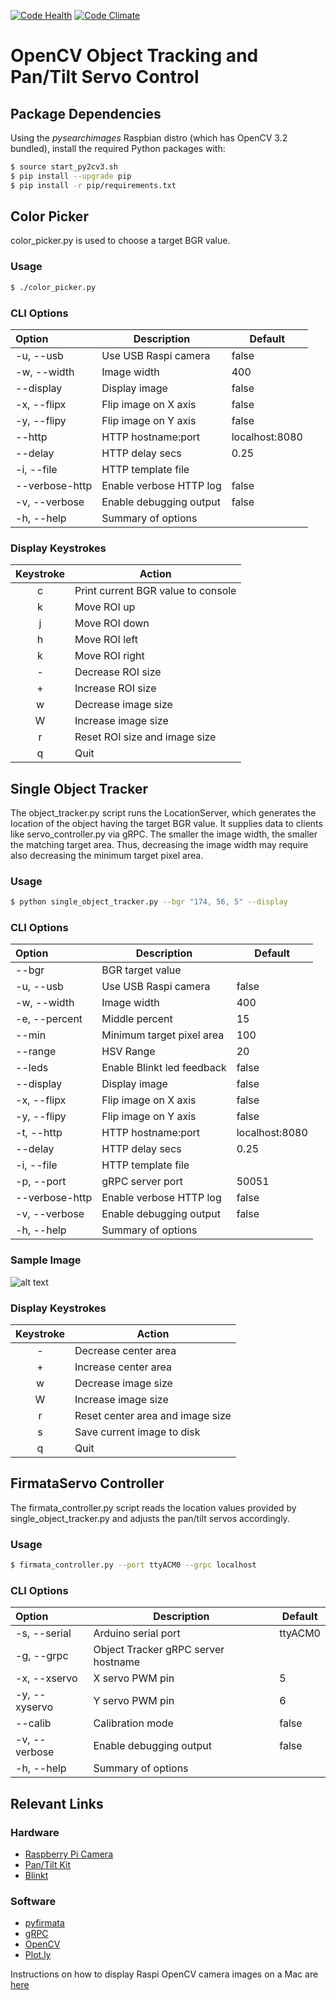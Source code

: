 [![Code Health](https://landscape.io/github/athenian-robotics/object-tracking/master/landscape.svg?style=flat)](https://landscape.io/github/athenian-robotics/object-tracking/master)
[![Code Climate](https://codeclimate.com/github/athenian-robotics/object-tracking/badges/gpa.svg)](https://codeclimate.com/github/athenian-robotics/object-tracking)

# OpenCV Object Tracking and Pan/Tilt Servo Control

## Package Dependencies

Using the *pysearchimages* Raspbian distro (which has OpenCV 3.2 bundled),
install the required Python packages with: 

```bash
$ source start_py2cv3.sh
$ pip install --upgrade pip
$ pip install -r pip/requirements.txt
```

## Color Picker 

color_picker.py is used to choose a target BGR value.

### Usage 

```bash
$ ./color_picker.py 
```

### CLI Options

| Option         | Description                                        | Default        |
|:---------------|----------------------------------------------------|----------------|
| -u, --usb      | Use USB Raspi camera                               | false          |
| -w, --width    | Image width                                        | 400            |
| --display      | Display image                                      | false          |
| -x, --flipx    | Flip image on X axis                               | false          |
| -y, --flipy    | Flip image on Y axis                               | false          |
| --http         | HTTP hostname:port                                 | localhost:8080 |
| --delay        | HTTP delay secs                                    | 0.25           |
| -i, --file     | HTTP template file                                 |                |
| --verbose-http | Enable verbose HTTP log                            | false          |
| -v, --verbose  | Enable debugging output                            | false          |
| -h, --help     | Summary of options                                 |                |

### Display Keystrokes

| Keystroke  | Action                                             |
|:----------:|----------------------------------------------------|
| c          | Print current BGR value to console                 |
| k          | Move ROI up                                        |
| j          | Move ROI down                                      |
| h          | Move ROI left                                      |
| k          | Move ROI right                                     |
| -          | Decrease ROI size                                  |
| +          | Increase ROI size                                  |
| w          | Decrease image size                                |
| W          | Increase image size                                |
| r          | Reset ROI size and image size                      |
| q          | Quit                                               |


## Single Object Tracker

The object_tracker.py script runs the LocationServer, which generates 
the location of the object having the target BGR value. It supplies data to 
clients like servo_controller.py via gRPC. The smaller the image width, the smaller 
the matching target area. Thus, decreasing the image width may require also 
decreasing the minimum target pixel area.

### Usage 

```bash
$ python single_object_tracker.py --bgr "174, 56, 5" --display 
```

### CLI Options

| Option         | Description                                        | Default        |
|:---------------|----------------------------------------------------|----------------|
| --bgr          | BGR target value                                   |                |
| -u, --usb      | Use USB Raspi camera                               | false          |
| -w, --width    | Image width                                        | 400            |
| -e, --percent  | Middle percent                                     | 15             |
| --min          | Minimum target pixel area                          | 100            |
| --range        | HSV Range                                          | 20             |
| --leds         | Enable Blinkt led feedback                         | false          |
| --display      | Display image                                      | false          |
| -x, --flipx    | Flip image on X axis                               | false          |
| -y, --flipy    | Flip image on Y axis                               | false          |
| -t, --http     | HTTP hostname:port                                 | localhost:8080 |
| --delay        | HTTP delay secs                                    | 0.25           |
| -i, --file     | HTTP template file                                 |                |
| -p, --port     | gRPC server port                                   | 50051          |
| --verbose-http | Enable verbose HTTP log                        | false          |
| -v, --verbose  | Enable debugging output                            | false          |
| -h, --help     | Summary of options                                 |                |


### Sample Image

![alt text](https://github.com/pambrose/opencv_object_tracking/raw/master/docs/target_img.png "Object Tracking")


### Display Keystrokes

| Keystroke  | Action                                             |
|:----------:|----------------------------------------------------|
| -          | Decrease center area                               |
| +          | Increase center area                               |
| w          | Decrease image size                                |
| W          | Increase image size                                |
| r          | Reset center area and image size                   |
| s          | Save current image to disk                         |
| q          | Quit                                               |


## FirmataServo Controller

The firmata_controller.py script reads the location values provided by single_object_tracker.py
and adjusts the pan/tilt servos accordingly.

### Usage 

```bash
$ firmata_controller.py --port ttyACM0 --grpc localhost
```

### CLI Options

| Option         | Description                                        | Default |
|:---------------|----------------------------------------------------|---------|
| -s, --serial   | Arduino serial port                                | ttyACM0 |
| -g, --grpc     | Object Tracker gRPC server hostname                |         |
| -x, --xservo   | X servo PWM pin                                    | 5       |
| -y, --xyservo  | Y servo PWM pin                                    | 6       |
| --calib        | Calibration mode                                   | false   |
| -v, --verbose  | Enable debugging output                            | false   |
| -h, --help     | Summary of options                                 |         |



## Relevant Links

### Hardware
* [Raspberry Pi Camera](https://www.adafruit.com/products/3099)
* [Pan/Tilt Kit](https://www.adafruit.com/product/1967)
* [Blinkt](http://www.athenian-robotics.org/blinkt/)

### Software
* [pyfirmata](http://www.athenian-robotics.org/pyfirmata/)
* [gRPC](http://www.athenian-robotics.org/grpc/)
* [OpenCV](http://www.athenian-robotics.org/opencv/)
* [Plot.ly](http://www.athenian-robotics.org/plotly/)


Instructions on how to display Raspi OpenCV camera images on a Mac are 
[here](http://www.athenian-robotics.org/opencv/)